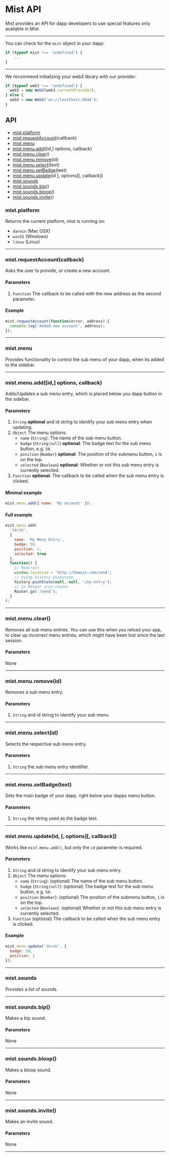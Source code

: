 # Mist API

Mist provides an API for dapp developers to use special features only available in Mist.

---

You can check for the `mist` object in your dapp:

```js
if (typeof mist !== 'undefined') {
    ...
}
```

---

We recommend initializing your web3 library with our provider:

```js
if (typeof web3 !== 'undefined') {
  web3 = new Web3(web3.currentProvider);
} else {
  web3 = new Web3('ws://localhost:8546');
}
```

## API

* [mist.platform](#mistplatform)
* [mist.requestAccount](#mistrequestaccountcallback)(callback)
* [mist.menu](#mistmenu)
* [mist.menu.add](#mistmenuaddid-options-callback)([id,] options, callback)
* [mist.menu.clear](#mistmenuclear)()
* [mist.menu.remove](#mistmenuremoveid)(id)
* [mist.menu.select](#mistmenuselectid)(text)
* [mist.menu.setBadge](#mistmenusetbadgetext)(text)
* [mist.menu.update](#mistmenuupdateid--options--callback)(id [, options][, callback])
* [mist.sounds](#mistsounds)
* [mist.sounds.bip](#mistsoundsbip)()
* [mist.sounds.bloop](#mistsoundsbloop)()
* [mist.sounds.invite](#mistsoundsinvite)()

### mist.platform

Returns the current platform, mist is running on:

* `darwin` (Mac OSX)
* `win32` (Windows)
* `linux` (Linux)

---

### mist.requestAccount(callback)

Asks the user to provide, or create a new account.

#### Parameters

1.  `Function` The callback to be called with the new address as the second parameter.

#### Example

```js
mist.requestAccount(function(error, address) {
  console.log('Added new account', address);
});
```

---

### mist.menu

Provides functionality to control the sub menu of your dapp, when its added to the sidebar.

---

### mist.menu.add([id,] options, callback)

Adds/Updates a sub menu entry, which is placed below you dapp button in the sidebar.

#### Parameters

1.  `String` **optional** and id string to identify your sub menu entry when updating.
2.  `Object` The menu options:
    * `name` (`String`): The name of the sub menu button.
    * `badge` (`String|null`) **optional**: The badge text for the sub menu button, e.g. `50`.
    * `position` (`Number`) **optional**: The position of the submenu button, `1` is on the top.
    * `selected` (`Boolean`) **optional**: Whether or not this sub menu entry is currently selected.
3.  `Function` **optional**: The callback to be called when the sub menu entry is clicked.

#### Minimal example

```js
mist.menu.add({ name: 'My account' });
```

#### Full example

```js
mist.menu.add(
  'tkrzU',
  {
    name: 'My Meny Entry',
    badge: 50,
    position: 1,
    selected: true
  },
  function() {
    // Redirect
    window.location = 'http://domain.com/send';
    // Using history pushstate
    history.pushState(null, null, '/my-entry');
    // In Meteor iron:router
    Router.go('/send');
  }
);
```

---

### mist.menu.clear()

Removes all sub menu entries. You can use this when you reload your app,
to clear up incorrect menu entries, which might have been lost since the last session.

#### Parameters

None

---

### mist.menu.remove(id)

Removes a sub menu entry.

#### Parameters

1.  `String` and id string to identify your sub menu.

---

### mist.menu.select(id)

Selects the respective sub menu entry.

#### Parameters

1.  `String` the sub menu entry identifier.

---

### mist.menu.setBadge(text)

Sets the main badge of your dapp, right below your dapps menu button.

#### Parameters

1.  `String` the string used as the badge text.

---

### mist.menu.update(id, [, options][, callback])

Works like `mist.menu.add()`, but only the `id` parameter is required.

#### Parameters

1.  `String` and id string to identify your sub menu entry.
2.  `Object` The menu options:
    * `name` (`String`): (optional) The name of the sub menu button.
    * `badge` (`String|null`): (optional) The badge text for the sub menu button, e.g. `50`.
    * `position` (`Number`): (optional) The position of the submenu button, `1` is on the top.
    * `selected` (`Boolean`): (optional) Whether or not this sub menu entry is currently selected.
3.  `Function` (optional) The callback to be called when the sub menu entry is clicked.

#### Example

```js
mist.menu.update('tkrzU', {
  badge: 50,
  position: 2
});
```

---

### mist.sounds

Provides a list of sounds.

---

### mist.sounds.bip()

Makes a bip sound.

#### Parameters

None

---

### mist.sounds.bloop()

Makes a bloop sound.

#### Parameters

None

---

### mist.sounds.invite()

Makes an invite sound.

#### Parameters

None

---
